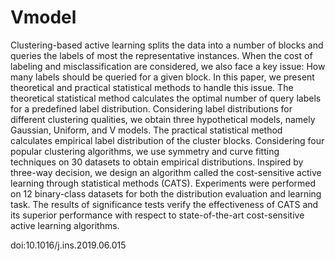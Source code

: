 # Vmodel

Clustering-based active learning splits the data into a number of blocks and queries the labels of most the representative instances. 
When the cost of labeling and misclassification are considered, we also face a key issue: How many labels should be queried for a given block. 
In this paper, we present theoretical and practical statistical methods to handle this issue. 
The theoretical statistical method calculates the optimal number of query labels for a predefined label distribution. 
Considering label distributions for different clustering qualities, we obtain three hypothetical models, namely Gaussian, Uniform, and V models. 
The practical statistical method calculates empirical label distribution of the cluster blocks. Considering four popular clustering algorithms, we use symmetry and curve fitting techniques on 30 datasets to obtain empirical distributions. 
Inspired by three-way decision, we design an algorithm called the cost-sensitive active learning through statistical methods (CATS).
Experiments were performed on 12 binary-class datasets for both the distribution evaluation and learning task. 
The results of significance tests verify the effectiveness of CATS and its superior performance with respect to state-of-the-art cost-sensitive active learning algorithms.

doi:10.1016/j.ins.2019.06.015
